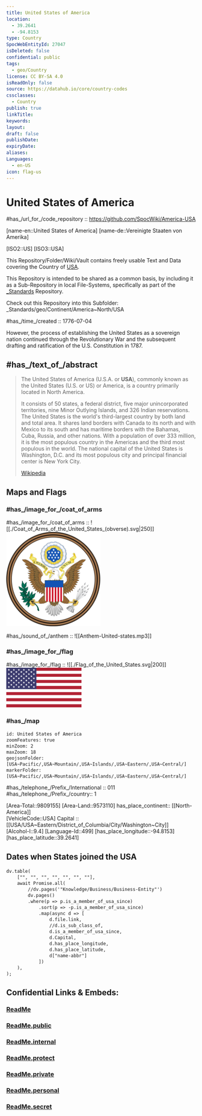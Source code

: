 ```yaml
---
title: United States of America
location:
  - 39.2641
  - -94.8153
type: Country
SpocWebEntityId: 27047
isDeleted: false
confidential: public
tags:
  - geo/Country
license: CC BY-SA 4.0
isReadOnly: false
source: https://datahub.io/core/country-codes
cssclasses:
  - Country
publish: true
linkTitle: 
keywords: 
layout: 
draft: false
publishDate: 
expiryDate: 
aliases:
Languages:
  - en-US
icon: flag-us
---
```


# United States of America 

#has_/url_for_/code_repository :: https://github.com/SpocWiki/America-USA 

[name-en::United States of America] 
[name-de::Vereinigte Staaten von Amerika] 

[ISO2::US] 
[ISO3::USA] 

This Repository/Folder/Wiki/Vault contains freely usable Text and Data 
covering the Country of [USA](https://en.wikipedia.org/wiki/USA).   

This Repository is intended to be shared as a common basis, 
by including it as a Sub-Repository in local File-Systems, 
specifically as part of the [\_Standards](https://github.com/SpocWiki/_Standards) Repository. 

Check out this Repository into this Subfolder: 
\_Standards/geo/Continent/America~North/USA

#has_/time_/created :: 1776-07-04 

However,  the process of establishing the United States as a sovereign nation 
continued through the Revolutionary War 
and the subsequent drafting and ratification of the U.S. Constitution in 1787.


## #has_/text_of_/abstract  


> The United States of America (U.S.A. or **USA**), 
> commonly known as the United States (U.S. or US) or America, 
> is a country primarily located in North America. 
> 
> It consists of 50 states, a federal district, five major unincorporated territories, 
> nine Minor Outlying Islands, and 326 Indian reservations. 
> The United States is the world's third-largest country by both land and total area. 
> It shares land borders with Canada to its north and with Mexico to its south 
> and has maritime borders with the Bahamas, Cuba, Russia, and other nations. 
> With a population of over 333 million, it is the most populous country in the Americas 
> and the third most populous in the world. 
> The national capital of the United States is Washington, D.C. 
> and its most populous city and principal financial center is New York City.
>
> [Wikipedia](https://en.wikipedia.org/wiki/United%20States)


## Maps and Flags 

### #has_/image_for_/coat_of_arms 

#has_/image_for_/coat_of_arms :: ![[./Coat_of_Arms_of_the_United_States_(obverse).svg|250]]<img src="./Coat_of_Arms_of_the_United_States_(obverse).svg" width=250/> 

#has_/sound_of_/anthem :: ![[Anthem-United-states.mp3]] 

### #has_/image_for_/flag

#has_/image_for_/flag :: ![[./Flag_of_the_United_States.svg|200]] <img src="./Flag_of_the_United_States.svg" width=200/> 

### #has_/map

```leaflet
id: United States of America
zoomFeatures: true 
minZoom: 2 
maxZoom: 18
geojsonFolder: [USA~Pacific/,USA~Mountain/,USA~Islands/,USA~Eastern/,USA~Central/]
markerFolder: [USA~Pacific/,USA~Mountain/,USA~Islands/,USA~Eastern/,USA~Central/]
```

#has_/telephone_/Prefix_/International :: 011
#has_/telephone_/Prefix_/country:: 1 

[Area-Total::9809155] 
[Area-Land::9573110] 
has_place_continent:: [[North-America]]  
[VehicleCode::USA] 
Capital :: [[USA/USA~Eastern/District_of_Columbia/City/Washington~City]]  
[Alcohol-l::9.4] 
[Language-Id::499] 
[has_place_longitude::-94.8153]
[has_place_latitude::39.2641]

## Dates when States joined the USA 

```dataviewjs
dv.table(
    ["", "", "", "", "", "", ""], 
    await Promise.all(
        //dv.pages('"Knowledge/Business/Business-Entity"')
        dv.pages()
        .where(p => p.is_a_member_of_usa_since)
            .sort(p => -p.is_a_member_of_usa_since)
            .map(async d => [
                d.file.link,
                //d.is_sub_class_of,
                d.is_a_member_of_usa_since,
                d.Capital,
                d.has_place_longitude,
                d.has_place_latitude,
                d["name-abbr"]
            ])
    ),
);
```


## Confidential Links & Embeds: 

### [ReadMe](/_Standards/Earth/Continent/America~North/USA/ReadMe.md) 

### [ReadMe.public](/_public/Earth/Continent/America~North/USA/ReadMe.public.md) 

### [ReadMe.internal](/_internal/Earth/Continent/America~North/USA/ReadMe.internal.md) 

### [ReadMe.protect](/_protect/Earth/Continent/America~North/USA/ReadMe.protect.md) 

### [ReadMe.private](/_private/Earth/Continent/America~North/USA/ReadMe.private.md) 

### [ReadMe.personal](/_personal/Earth/Continent/America~North/USA/ReadMe.personal.md) 

### [ReadMe.secret](/_secret/Earth/Continent/America~North/USA/ReadMe.secret.md)

